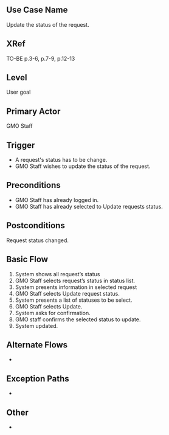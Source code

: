 

Use Case Name
-------------
Update the status of the request.

XRef
----
TO-BE p.3-6, p.7-9, p.12-13

Level
-----
User goal

Primary Actor
-------------
GMO Staff

Trigger
-------
- A request's status has to be change.
- GMO Staff wishes to update the status of the request.

Preconditions
-------------
- GMO Staff has already logged in.
- GMO Staff has already selected to Update requests status.

Postconditions
--------------
Request status changed.

Basic Flow
----------
1. System shows all request’s status
2. GMO Staff selects request’s status in status list.
3. System presents information in selected request
4. GMO Staff selects Update request status.
5. System presents a list of statuses to be select.
6. GMO Staff selects Update.
7. System asks for confirmation.
8. GMO staff confirms the selected status to update.
9. System updated.


Alternate Flows
---------------
-

Exception Paths
--------------------
-

Other
-------
-